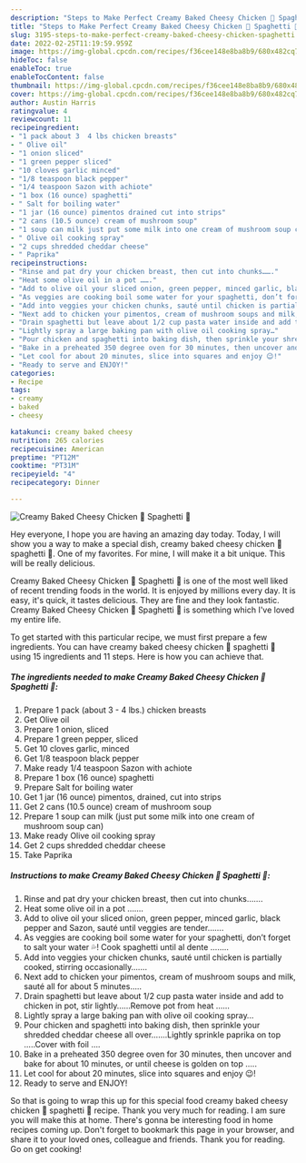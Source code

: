```yaml
---
description: "Steps to Make Perfect Creamy Baked Cheesy Chicken 🐔 Spaghetti 🍝"
title: "Steps to Make Perfect Creamy Baked Cheesy Chicken 🐔 Spaghetti 🍝"
slug: 3195-steps-to-make-perfect-creamy-baked-cheesy-chicken-spaghetti
date: 2022-02-25T11:19:59.959Z
image: https://img-global.cpcdn.com/recipes/f36cee148e8ba8b9/680x482cq70/creamy-baked-cheesy-chicken-spaghetti-recipe-main-photo.jpg
hideToc: false
enableToc: true
enableTocContent: false
thumbnail: https://img-global.cpcdn.com/recipes/f36cee148e8ba8b9/680x482cq70/creamy-baked-cheesy-chicken-spaghetti-recipe-main-photo.jpg
cover: https://img-global.cpcdn.com/recipes/f36cee148e8ba8b9/680x482cq70/creamy-baked-cheesy-chicken-spaghetti-recipe-main-photo.jpg
author: Austin Harris
ratingvalue: 4
reviewcount: 11
recipeingredient:
- "1 pack about 3  4 lbs chicken breasts"
- " Olive oil"
- "1 onion sliced"
- "1 green pepper sliced"
- "10 cloves garlic minced"
- "1/8 teaspoon black pepper"
- "1/4 teaspoon Sazon with achiote"
- "1 box (16 ounce) spaghetti"
- " Salt for boiling water"
- "1 jar (16 ounce) pimentos drained cut into strips"
- "2 cans (10.5 ounce) cream of mushroom soup"
- "1 soup can milk just put some milk into one cream of mushroom soup can"
- " Olive oil cooking spray"
- "2 cups shredded cheddar cheese"
- " Paprika"
recipeinstructions:
- "Rinse and pat dry your chicken breast, then cut into chunks……."
- "Heat some olive oil in a pot ……."
- "Add to olive oil your sliced onion, green pepper, minced garlic, black pepper and Sazon, sauté until veggies are tender……."
- "As veggies are cooking boil some water for your spaghetti, don’t forget to salt your water 💦! Cook spaghetti until al dente …….."
- "Add into veggies your chicken chunks, sauté until chicken is partially cooked, stirring occasionally……."
- "Next add to chicken your pimentos, cream of mushroom soups and milk, sauté all for about 5 minutes….."
- "Drain spaghetti but leave about 1/2 cup pasta water inside and add to chicken in pot, stir lightly……Remove pot from heat ……"
- "Lightly spray a large baking pan with olive oil cooking spray…"
- "Pour chicken and spaghetti into baking dish, then sprinkle your shredded cheddar cheese all over…….Lightly sprinkle paprika on top …..Cover with foil …."
- "Bake in a preheated 350 degree oven for 30 minutes, then uncover and bake for about 10 minutes, or until cheese is golden on top ….."
- "Let cool for about 20 minutes, slice into squares and enjoy 😉!"
- "Ready to serve and ENJOY!"
categories:
- Recipe
tags:
- creamy
- baked
- cheesy

katakunci: creamy baked cheesy 
nutrition: 265 calories
recipecuisine: American
preptime: "PT12M"
cooktime: "PT31M"
recipeyield: "4"
recipecategory: Dinner

---
```



![Creamy Baked Cheesy Chicken 🐔 Spaghetti 🍝](https://img-global.cpcdn.com/recipes/f36cee148e8ba8b9/680x482cq70/creamy-baked-cheesy-chicken-spaghetti-recipe-main-photo.jpg)

Hey everyone, I hope you are having an amazing day today. Today, I will show you a way to make a special dish, creamy baked cheesy chicken 🐔 spaghetti 🍝. One of my favorites. For mine, I will make it a bit unique. This will be really delicious.

Creamy Baked Cheesy Chicken 🐔 Spaghetti 🍝 is one of the most well liked of recent trending foods in the world. It is enjoyed by millions every day. It is easy, it's quick, it tastes delicious. They are fine and they look fantastic. Creamy Baked Cheesy Chicken 🐔 Spaghetti 🍝 is something which I've loved my entire life.




To get started with this particular recipe, we must first prepare a few ingredients. You can have creamy baked cheesy chicken 🐔 spaghetti 🍝 using 15 ingredients and 11 steps. Here is how you can achieve that.

<!--inarticleads1-->

##### The ingredients needed to make Creamy Baked Cheesy Chicken 🐔 Spaghetti 🍝:

1. Prepare 1 pack (about 3 - 4 lbs.) chicken breasts
1. Get  Olive oil
1. Prepare 1 onion, sliced
1. Prepare 1 green pepper, sliced
1. Get 10 cloves garlic, minced
1. Get 1/8 teaspoon black pepper
1. Make ready 1/4 teaspoon Sazon with achiote
1. Prepare 1 box (16 ounce) spaghetti
1. Prepare  Salt for boiling water
1. Get 1 jar (16 ounce) pimentos, drained, cut into strips
1. Get 2 cans (10.5 ounce) cream of mushroom soup
1. Prepare 1 soup can milk (just put some milk into one cream of mushroom soup can)
1. Make ready  Olive oil cooking spray
1. Get 2 cups shredded cheddar cheese
1. Take  Paprika




<!--inarticleads2-->

##### Instructions to make Creamy Baked Cheesy Chicken 🐔 Spaghetti 🍝:

1. Rinse and pat dry your chicken breast, then cut into chunks…….
1. Heat some olive oil in a pot …….
1. Add to olive oil your sliced onion, green pepper, minced garlic, black pepper and Sazon, sauté until veggies are tender…….
1. As veggies are cooking boil some water for your spaghetti, don’t forget to salt your water 💦! Cook spaghetti until al dente ……..
1. Add into veggies your chicken chunks, sauté until chicken is partially cooked, stirring occasionally…….
1. Next add to chicken your pimentos, cream of mushroom soups and milk, sauté all for about 5 minutes…..
1. Drain spaghetti but leave about 1/2 cup pasta water inside and add to chicken in pot, stir lightly……Remove pot from heat ……
1. Lightly spray a large baking pan with olive oil cooking spray…
1. Pour chicken and spaghetti into baking dish, then sprinkle your shredded cheddar cheese all over…….Lightly sprinkle paprika on top …..Cover with foil ….
1. Bake in a preheated 350 degree oven for 30 minutes, then uncover and bake for about 10 minutes, or until cheese is golden on top …..
1. Let cool for about 20 minutes, slice into squares and enjoy 😉!
1. Ready to serve and ENJOY!



So that is going to wrap this up for this special food creamy baked cheesy chicken 🐔 spaghetti 🍝 recipe. Thank you very much for reading. I am sure you will make this at home. There's gonna be interesting food in home recipes coming up. Don't forget to bookmark this page in your browser, and share it to your loved ones, colleague and friends. Thank you for reading. Go on get cooking!
